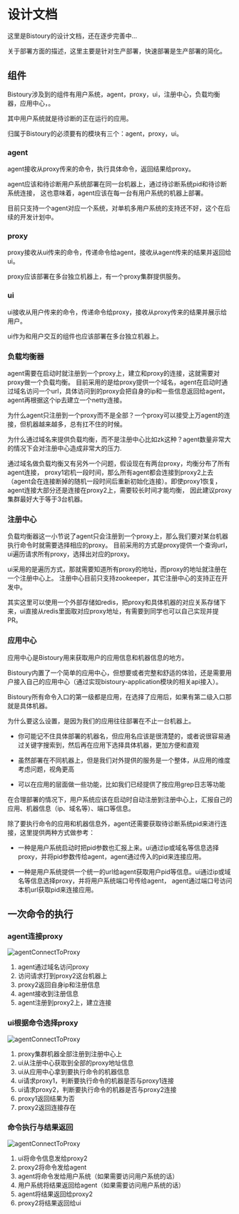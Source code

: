 # 设计文档

这里是Bistoury的设计文档，还在逐步完善中...

关于部署方面的描述，这里主要是针对生产部署，快速部署是生产部署的简化。

## 组件

Bistoury涉及到的组件有用户系统，agent，proxy，ui，注册中心，负载均衡器，应用中心，。

其中用户系统就是待诊断的正在运行的应用。

归属于Bistoury的必须要有的模块有三个：agent，proxy，ui。

### agent

agent接收从proxy传来的命令，执行具体命令，返回结果给proxy。

agent应该和待诊断用户系统部署在同一台机器上，通过待诊断系统pid和待诊断系统连接，
这也意味着，agent应该在每一台有用户系统的机器上部署。

目前只支持一个agent对应一个系统，对单机多用户系统的支持还不好，这个在后续的开发计划中。

### proxy

proxy接收从ui传来的命令，传递命令给agent，接收从agent传来的结果并返回给ui。

proxy应该部署在多台独立机器上，有一个proxy集群提供服务。

### ui

ui接收从用户传来的命令，传递命令给proxy，接收从proxy传来的结果并展示给用户。

ui作为和用户交互的组件也应该部署在多台独立机器上。

### 负载均衡器

agent需要在启动时就注册到一个proxy上，建立和proxy的连接，这就需要对proxy做一个负载均衡。
目前采用的是给proxy提供一个域名，agent在启动时通过域名访问一个url，具体访问到的proxy会把自身的ip和一些信息返回给agent，agent再根据这个ip去建立一个netty连接。

为什么agent只注册到一个proxy而不是全部？一个proxy可以接受上万agent的连接，但机器越来越多，总有扛不住的时候。

为什么通过域名来提供负载均衡，而不是注册中心比如zk这种？agent数量非常大的情况下会对注册中心造成非常大的压力.

通过域名做负载均衡又有另外一个问题，假设现在有两台proxy，均衡分布了所有agent连接，
proxy1宕机一段时间，那么所有agent都会连接到proxy2上去（agent会在连接断掉的随机一段时间后重新初始化连接）。即使proxy1恢复，agent连接大部分还是连接在proxy2上，需要较长时间才能均衡，
因此建议proxy集群最好大于等于3台机器。

### 注册中心

负载均衡器这一小节说了agent只会注册到一个proxy上，那么我们要对某台机器执行命令时就需要选择相应的proxy。
目前采用的方式是proxy提供一个查询url，ui遍历请求所有proxy，选择出对应的proxy。

ui采用的是遍历方式，那就需要知道所有proxy的地址，而proxy的地址就注册在一个注册中心上。
注册中心目前只支持zookeeper，其它注册中心的支持正在开发中。

其实这里可以使用一个外部存储如redis，把proxy和具体机器的对应关系存储下来，ui直接从redis里面取对应proxy地址，有需要到同学也可以自己实现并提PR。

### 应用中心

应用中心是Bistoury用来获取用户的应用信息和机器信息的地方。

Bistoury内置了一个简单的应用中心，但想要或者完整和舒适的体验，还是需要用户接入自己的应用中心（通过实现bistoury-application模块的相关api接入）。

Bistoury所有命令入口的第一级都是应用，在选择了应用后，如果有第二级入口那就是具体机器。

为什么要这么设置，是因为我们的应用往往部署在不止一台机器上。

- 你可能记不住具体部署的机器名，但应用名应该是很清楚的，或者说很容易通过关键字搜索到，然后再在应用下选择具体机器，更加方便和直观

- 虽然部署在不同机器上，但是我们对外提供的服务是一个整体，从应用的维度考虑问题，视角更高

- 可以在应用的层面做一些功能，比如我们已经提供了按应用grep日志等功能

在合理部署的情况下，用户系统应该在启动时自动注册到注册中心上，汇报自己的应用、机器信息（ip、域名等）、端口等信息。

除了要执行命令的应用和机器信息外，agent还需要获取待诊断系统pid来进行连接，这里提供两种方式做参考：

- 一种是用户系统启动时把pid参数也汇报上来。ui通过ip或域名等信息选择proxy，并将pid参数传给agent，agent通过传入的pid来连接应用。

- 一种是用户系统提供一个统一的url给agent获取用户pid等信息。ui通过ip或域名等信息选择proxy，并将用户系统端口号传给agent，
agent通过端口号访问本机url获取pid来连接应用。

## 一次命令的执行

### agent连接proxy

![agentConnectToProxy](../../image/design/agent_connect_to_proxy.png)

1. agent通过域名访问proxy
2. 访问请求打到proxy2这台机器上
3. proxy2返回自身ip和注册信息
4. agent接收到注册信息
5. agent注册到proxy2上，建立连接

### ui根据命令选择proxy

![agentConnectToProxy](../../image/design/ui_choose_proxy.png)

1. proxy集群机器全部注册到注册中心上
2. ui从注册中心获取到全部的proxy地址信息
3. ui从应用中心拿到要执行命令的机器信息
4. ui请求proxy1，判断要执行命令的机器是否与proxy1连接
5. ui请求proxy2，判断要执行命令的机器是否与proxy2连接
6. proxy1返回结果为否
7. proxy2返回连接存在

### 命令执行与结果返回

![agentConnectToProxy](../../image/design/command_execute.png)

1. ui将命令信息发给proxy2
2. proxy2将命令发给agent
3. agent将命令发给用户系统（如果需要访问用户系统的话）
4. 用户系统将结果返回给agent（如果需要访问用户系统的话）
5. agent将结果返回给proxy2
6. proxy2将结果返回给ui


